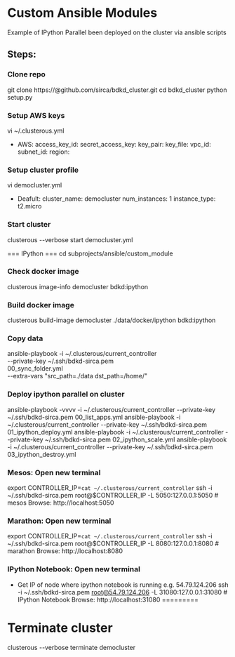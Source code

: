 # Custom Ansible Modules
Example of IPython Parallel been deployed on the cluster via ansible scripts

## Steps:

### Clone repo
git clone https://<username>@github.com/sirca/bdkd_cluster.git
cd bdkd_cluster
python setup.py

### Setup AWS keys
vi ~/.clusterous.yml
- AWS:
    access_key_id: 
    secret_access_key: 
    key_pair: 
    key_file: 
    vpc_id: 
    subnet_id: 
    region: 

### Setup cluster profile
vi democluster.yml
- Deafult:
    cluster_name: democluster
    num_instances: 1
    instance_type: t2.micro

### Start cluster
clusterous --verbose start democluster.yml

=== IPython ===
cd subprojects/ansible/custom_module

### Check docker image
clusterous image-info democluster bdkd:ipython

### Build docker image
clusterous build-image democluster ./data/docker/ipython bdkd:ipython

### Copy data
ansible-playbook -i ~/.clusterous/current_controller \
  --private-key ~/.ssh/bdkd-sirca.pem \
  00_sync_folder.yml \
  --extra-vars "src_path=./data dst_path=/home/"

### Deploy ipython parallel on cluster
ansible-playbook -vvvv -i ~/.clusterous/current_controller --private-key ~/.ssh/bdkd-sirca.pem 00_list_apps.yml
ansible-playbook -i ~/.clusterous/current_controller --private-key ~/.ssh/bdkd-sirca.pem 01_ipython_deploy.yml
ansible-playbook -i ~/.clusterous/current_controller --private-key ~/.ssh/bdkd-sirca.pem 02_ipython_scale.yml
ansible-playbook -i ~/.clusterous/current_controller --private-key ~/.ssh/bdkd-sirca.pem 03_ipython_destroy.yml

### Mesos: Open new terminal
export CONTROLLER_IP=`cat ~/.clusterous/current_controller`
ssh -i ~/.ssh/bdkd-sirca.pem root@$CONTROLLER_IP -L 5050:127.0.0.1:5050 # mesos
Browse: http://localhost:5050

### Marathon: Open new terminal
export CONTROLLER_IP=`cat ~/.clusterous/current_controller`
ssh -i ~/.ssh/bdkd-sirca.pem root@$CONTROLLER_IP -L 8080:127.0.0.1:8080 # marathon
Browse: http://localhost:8080

### IPython Notebook: Open new terminal
- Get IP of node where ipython notebook is running e.g. 54.79.124.206
ssh -i ~/.ssh/bdkd-sirca.pem root@54.79.124.206 -L 31080:127.0.0.1:31080 # IPython Notebook
Browse: http://localhost:31080
=========

# Terminate cluster
clusterous --verbose terminate democluster
